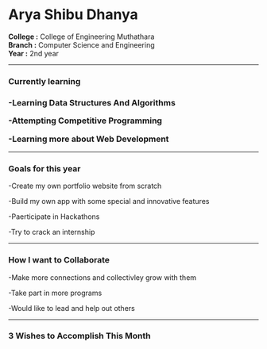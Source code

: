 <h1>Arya Shibu Dhanya </h1>
<strong>College :</strong> College of Engineering Muthathara <br> <strong>Branch :</strong> Computer Science and Engineering <br> <strong>Year :</strong> 2nd year

<hr>

<h3>Currently learning<h3>
<p>-Learning Data Structures And Algorithms
<p>-Attempting Competitive Programming
<p>-Learning more about Web Development

<hr>

<h3>Goals for this year</h3>
<p>-Create my own portfolio website from scratch
<p>-Build my own app with some special and innovative features
<p>-Paerticipate in Hackathons
<p>-Try to crack an internship

<hr>

<h3>How I want to Collaborate</h3>
<p>-Make more connections and collectivley grow with them
<p>-Take part in more programs 
<p>-Would like to lead and help out others

<hr>

<h3>3 Wishes to Accomplish This Month</h3>